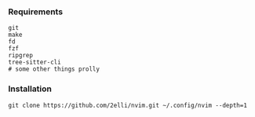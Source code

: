 ### Requirements
```
git
make
fd
fzf
ripgrep
tree-sitter-cli
# some other things prolly
```

### Installation
`git clone https://github.com/2elli/nvim.git ~/.config/nvim --depth=1`
